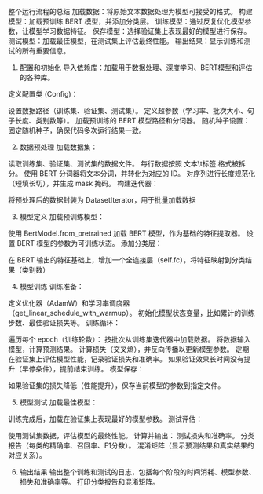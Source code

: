 整个运行流程的总结
加载数据：将原始文本数据处理为模型可接受的格式。
构建模型：加载预训练 BERT 模型，并添加分类层。
训练模型：通过反复优化模型参数，让模型学习数据特征。
保存模型：选择验证集上表现最好的模型进行保存。
测试模型：加载最佳模型，在测试集上评估最终性能。
输出结果：显示训练和测试的所有重要信息。


1. 配置和初始化
导入依赖库：加载用于数据处理、深度学习、BERT模型和评估的各种库。

定义配置类 (Config)：

设置数据路径（训练集、验证集、测试集）。
定义超参数（学习率、批次大小、句子长度、类别数等）。
加载预训练的 BERT 模型路径和分词器。
随机种子设置：固定随机种子，确保代码多次运行结果一致。


2. 数据预处理
加载数据集：

读取训练集、验证集、测试集的数据文件。
每行数据按照 文本\t标签 格式被拆分。
使用 BERT 分词器将文本分词，并转化为对应的 ID。
对序列进行长度规范化（短填长切），并生成 mask 掩码。
构建迭代器：

将预处理后的数据封装为 DatasetIterator，用于批量加载数据


3. 模型定义
加载预训练模型：

使用 BertModel.from_pretrained 加载 BERT 模型，作为基础的特征提取器。
设置 BERT 模型的参数为可训练状态。
添加分类层：

在 BERT 输出的特征基础上，增加一个全连接层（self.fc），将特征映射到分类结果（类别数）


4. 模型训练
训练准备：

定义优化器（AdamW）和学习率调度器（get_linear_schedule_with_warmup）。
初始化模型状态变量，比如累计的训练步数、最佳验证损失等。
训练循环：

遍历每个 epoch（训练轮数）：
按批次从训练集迭代器中加载数据。
将数据输入模型，计算预测结果。
计算损失（交叉熵），并反向传播以更新模型参数。
定期在验证集上评估模型性能，记录验证损失和准确率。
如果验证效果长时间没有提升（早停条件），提前结束训练。
模型保存：

如果验证集的损失降低（性能提升），保存当前模型的参数到指定文件。


5. 模型测试
加载最佳模型：

训练完成后，加载在验证集上表现最好的模型参数。
测试评估：

使用测试集数据，评估模型的最终性能。
计算并输出：
测试损失和准确率。
分类报告（每类的精确率、召回率、F1分数）。
混淆矩阵（显示预测结果和真实结果的对应关系）。



6. 输出结果
输出整个训练和测试的日志，包括每个阶段的时间消耗、模型参数、损失和准确率等。
打印分类报告和混淆矩阵。
